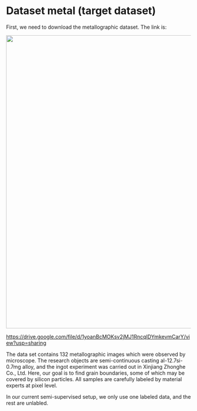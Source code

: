 # Dataset metal (target dataset)
First, we need to download the metallographic dataset. The link is:

<img src="https://thumbnail0.baidupcs.com/thumbnail/198e12836r25baf91e2f71fe0308208d?fid=711164114-250528-69620234354762&rt=pr&sign=FDTAER-DCb740ccc5511e5e8fedcff06b081203-qnYCSuuE0qEF0dqapD6JDH5Kk5U%3d&expires=8h&chkbd=0&chkv=0&dp-logid=1463011292895666236&dp-callid=0&time=1614877200&size=c10000_u10000&quality=90&vuk=711164114&ft=image" width="800">

https://drive.google.com/file/d/1yoanBcMOKsv2jMJ1RncqIDYmkevmCarY/view?usp=sharing

The data set contains 132 metallographic images which were observed by microscope. 
The research objects are semi-continuous casting al-12.7si-0.7mg alloy, 
and the ingot experiment was carried out in Xinjiang Zhonghe Co., Ltd. 
Here, our goal is to find grain boundaries, some of which may be covered by silicon particles.
All samples are carefully labeled by material experts at pixel level. 


In our current semi-supervised setup, we only use one labeled data, and the rest are unlabled.